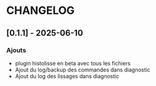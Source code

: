# CHANGELOG

## [0.1.1] - 2025-06-10

### Ajouts
- plugin histolisse en beta avec tous les fichiers
- Ajout du log/backup des commandes dans diagnostic
- Ajout du log des lissages dans diagnostic